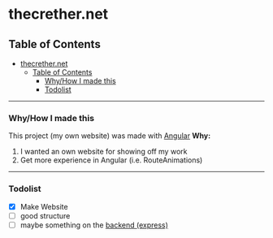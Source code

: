 thecrether.net
======

## Table of Contents

- [thecrether.net](#thecrethernet)
  - [Table of Contents](#table-of-contents)
    - [Why/How I made this](#whyhow-i-made-this)
    - [Todolist](#todolist)

---

### Why/How I made this

This project (my own website) was made with [Angular][1]
**Why:**

1. I wanted an own website for showing off my work
2. Get more experience in Angular (i.e. RouteAnimations)

---

### Todolist

- [x] Make Website
- [ ] good structure
- [ ] maybe something on the [backend (express)][2]

[1]: https://angular.io
[2]: https://github.com/thecrether/express-backend
